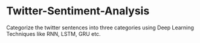 # Twitter-Sentiment-Analysis
Categorize the twitter sentences into three categories using Deep Learning Techniques like RNN, LSTM, GRU etc.
